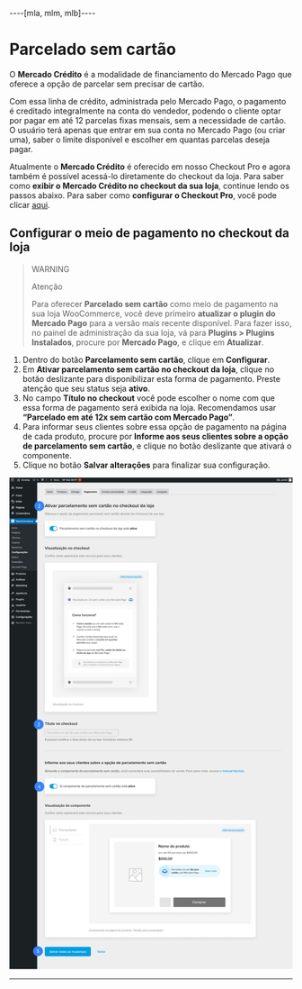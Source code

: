 ----[mla, mlm, mlb]----
# Parcelado sem cartão

O **Mercado Crédito** é a modalidade de financiamento do Mercado Pago que oferece a opção de parcelar sem precisar de cartão.

Com essa linha de crédito, administrada pelo Mercado Pago, o pagamento é creditado integralmente na conta do vendedor, podendo o cliente optar por pagar em até 12 parcelas fixas mensais, sem a necessidade de cartão. O usuário terá apenas que entrar em sua conta no Mercado Pago (ou criar uma), saber o limite disponível e escolher em quantas parcelas deseja pagar.

Atualmente o **Mercado Crédito** é oferecido em nosso Checkout Pro e agora também é possível acessá-lo diretamente do checkout da loja. Para saber como **exibir o Mercado Crédito no checkout da sua loja**, continue lendo os passos abaixo. Para saber como **configurar o Checkout Pro**, você pode clicar [aqui](/developers/pt/docs/woocommerce/payments-configuration/checkout-pro). 


## Configurar o meio de pagamento no checkout da loja

> WARNING
>
> Atenção
>
> Para oferecer **Parcelado sem cartão** como meio de pagamento na sua loja WooCommerce, você deve primeiro **atualizar o plugin do Mercado Pago** para a versão mais recente disponível. Para fazer isso, no painel de administração da sua loja, vá para **Plugins > Plugins Instalados**, procure por **Mercado Pago**, e clique em **Atualizar**.


1. Dentro do botão **Parcelamento sem cartão**, clique em **Configurar**.
2. Em **Ativar parcelamento sem cartão no checkout da loja**, clique no botão deslizante para disponibilizar esta forma de pagamento. Preste atenção que seu status seja **ativo**.
3. No campo **Título no checkout** você pode escolher o nome com que essa forma de pagamento será exibida na loja. Recomendamos usar **“Parcelado em até 12x sem cartão com Mercado Pago”**.
4. Para informar seus clientes sobre essa opção de pagamento na página de cada produto, procure por **Informe aos seus clientes sobre a opção de parcelamento sem cartão**, e clique no botão deslizante que ativará o componente.
5. Clique no botão **Salvar alterações** para finalizar sua configuração.

<center>

![woo-credits-admin-pt](/images/woocomerce/woo-credits-admin-pt.png)

------------
